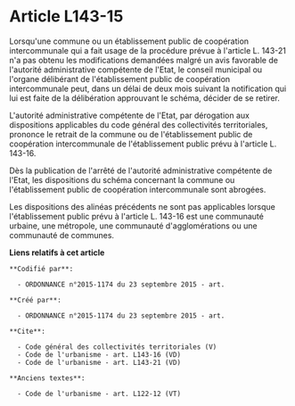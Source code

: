# Article L143-15

Lorsqu'une commune ou un établissement public de coopération intercommunale qui a fait usage de la procédure prévue à
l'article L. 143-21 n'a pas obtenu les modifications demandées malgré un avis favorable de l'autorité administrative
compétente de l'Etat, le conseil municipal ou l'organe délibérant de l'établissement public de coopération intercommunale
peut, dans un délai de deux mois suivant la notification qui lui est faite de la délibération approuvant le schéma, décider
de se retirer. 

L'autorité administrative compétente de l'Etat, par dérogation aux dispositions applicables du code général des collectivités
territoriales, prononce le retrait de la commune ou de l'établissement public de coopération intercommunale de
l'établissement public prévu à l'article L. 143-16. 

Dès la publication de l'arrêté de l'autorité administrative compétente de l'Etat, les dispositions du schéma concernant la
commune ou l'établissement public de coopération intercommunale sont abrogées. 

Les dispositions des alinéas précédents ne sont pas applicables lorsque l'établissement public prévu à l'article L. 143-16
est une communauté urbaine, une métropole, une communauté d'agglomérations ou une communauté de communes.

**Liens relatifs à cet article**

	**Codifié par**:

	  - ORDONNANCE n°2015-1174 du 23 septembre 2015 - art.

	**Créé par**:

	  - ORDONNANCE n°2015-1174 du 23 septembre 2015 - art.

	**Cite**:

	  - Code général des collectivités territoriales (V)
	  - Code de l'urbanisme - art. L143-16 (VD)
	  - Code de l'urbanisme - art. L143-21 (VD)

	**Anciens textes**:

	  - Code de l'urbanisme - art. L122-12 (VT)
